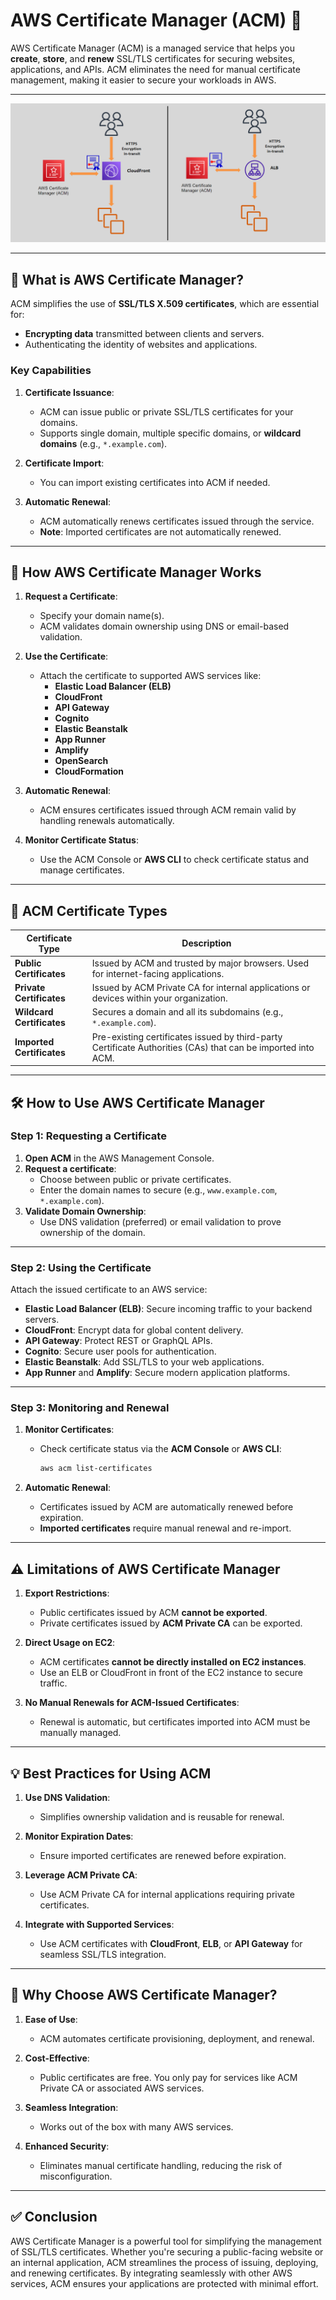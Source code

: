 # AWS Certificate Manager (ACM) 📑

AWS Certificate Manager (ACM) is a managed service that helps you **create**, **store**, and **renew** SSL/TLS certificates for securing websites, applications, and APIs. ACM eliminates the need for manual certificate management, making it easier to secure your workloads in AWS.

---

<div align="center">
  <img src="images/acm.png" alt="AWS Certificate Manager" />
</div>

---

## 🌟 **What is AWS Certificate Manager?**

ACM simplifies the use of **SSL/TLS X.509 certificates**, which are essential for:

- **Encrypting data** transmitted between clients and servers.
- Authenticating the identity of websites and applications.

### Key Capabilities

1. **Certificate Issuance**:

   - ACM can issue public or private SSL/TLS certificates for your domains.
   - Supports single domain, multiple specific domains, or **wildcard domains** (e.g., `*.example.com`).

2. **Certificate Import**:

   - You can import existing certificates into ACM if needed.

3. **Automatic Renewal**:
   - ACM automatically renews certificates issued through the service.
   - **Note**: Imported certificates are not automatically renewed.

---

## 🔑 **How AWS Certificate Manager Works**

1. **Request a Certificate**:

   - Specify your domain name(s).
   - ACM validates domain ownership using DNS or email-based validation.

2. **Use the Certificate**:

   - Attach the certificate to supported AWS services like:
     - **Elastic Load Balancer (ELB)**
     - **CloudFront**
     - **API Gateway**
     - **Cognito**
     - **Elastic Beanstalk**
     - **App Runner**
     - **Amplify**
     - **OpenSearch**
     - **CloudFormation**

3. **Automatic Renewal**:

   - ACM ensures certificates issued through ACM remain valid by handling renewals automatically.

4. **Monitor Certificate Status**:
   - Use the ACM Console or **AWS CLI** to check certificate status and manage certificates.

---

## 🔄 **ACM Certificate Types**

| **Certificate Type**      | **Description**                                                                                              |
| ------------------------- | ------------------------------------------------------------------------------------------------------------ |
| **Public Certificates**   | Issued by ACM and trusted by major browsers. Used for internet-facing applications.                          |
| **Private Certificates**  | Issued by ACM Private CA for internal applications or devices within your organization.                      |
| **Wildcard Certificates** | Secures a domain and all its subdomains (e.g., `*.example.com`).                                             |
| **Imported Certificates** | Pre-existing certificates issued by third-party Certificate Authorities (CAs) that can be imported into ACM. |

---

## 🛠️ **How to Use AWS Certificate Manager**

### **Step 1: Requesting a Certificate**

1. **Open ACM** in the AWS Management Console.
2. **Request a certificate**:
   - Choose between public or private certificates.
   - Enter the domain names to secure (e.g., `www.example.com`, `*.example.com`).
3. **Validate Domain Ownership**:
   - Use DNS validation (preferred) or email validation to prove ownership of the domain.

---

### **Step 2: Using the Certificate**

Attach the issued certificate to an AWS service:

- **Elastic Load Balancer (ELB)**: Secure incoming traffic to your backend servers.
- **CloudFront**: Encrypt data for global content delivery.
- **API Gateway**: Protect REST or GraphQL APIs.
- **Cognito**: Secure user pools for authentication.
- **Elastic Beanstalk**: Add SSL/TLS to your web applications.
- **App Runner** and **Amplify**: Secure modern application platforms.

---

### **Step 3: Monitoring and Renewal**

1. **Monitor Certificates**:

   - Check certificate status via the **ACM Console** or **AWS CLI**:

     ```bash
     aws acm list-certificates
     ```

2. **Automatic Renewal**:
   - Certificates issued by ACM are automatically renewed before expiration.
   - **Imported certificates** require manual renewal and re-import.

---

## ⚠️ **Limitations of AWS Certificate Manager**

1. **Export Restrictions**:

   - Public certificates issued by ACM **cannot be exported**.
   - Private certificates issued by **ACM Private CA** can be exported.

2. **Direct Usage on EC2**:

   - ACM certificates **cannot be directly installed on EC2 instances**.
   - Use an ELB or CloudFront in front of the EC2 instance to secure traffic.

3. **No Manual Renewals for ACM-Issued Certificates**:
   - Renewal is automatic, but certificates imported into ACM must be manually managed.

---

## 💡 **Best Practices for Using ACM**

1. **Use DNS Validation**:

   - Simplifies ownership validation and is reusable for renewal.

2. **Monitor Expiration Dates**:

   - Ensure imported certificates are renewed before expiration.

3. **Leverage ACM Private CA**:

   - Use ACM Private CA for internal applications requiring private certificates.

4. **Integrate with Supported Services**:
   - Use ACM certificates with **CloudFront**, **ELB**, or **API Gateway** for seamless SSL/TLS integration.

---

## 🤔 **Why Choose AWS Certificate Manager?**

1. **Ease of Use**:

   - ACM automates certificate provisioning, deployment, and renewal.

2. **Cost-Effective**:

   - Public certificates are free. You only pay for services like ACM Private CA or associated AWS services.

3. **Seamless Integration**:

   - Works out of the box with many AWS services.

4. **Enhanced Security**:
   - Eliminates manual certificate handling, reducing the risk of misconfiguration.

---

## ✅ **Conclusion**

AWS Certificate Manager is a powerful tool for simplifying the management of SSL/TLS certificates. Whether you're securing a public-facing website or an internal application, ACM streamlines the process of issuing, deploying, and renewing certificates. By integrating seamlessly with other AWS services, ACM ensures your applications are protected with minimal effort.
